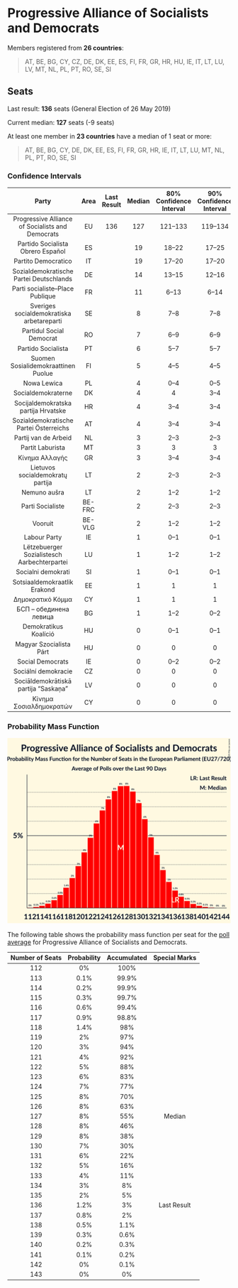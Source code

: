# Progressive Alliance of Socialists and Democrats

Members registered from **26 countries**:

> AT, BE, BG, CY, CZ, DE, DK, EE, ES, FI, FR, GR, HR, HU, IE, IT, LT, LU, LV, MT, NL, PL, PT, RO, SE, SI

## Seats

Last result: **136** seats (General Election of 26 May 2019)

Current median: **127** seats (-9 seats)

At least one member in **23 countries** have a median of 1 seat or more:

> AT, BE, BG, CY, DE, DK, EE, ES, FI, FR, GR, HR, IE, IT, LT, LU, MT, NL, PL, PT, RO, SE, SI

### Confidence Intervals

| Party | Area | Last Result | Median | 80% Confidence Interval | 90% Confidence Interval | 95% Confidence Interval | 99% Confidence Interval |
|:-----:|:----:|:-----------:|:------:|:-----------------------:|:-----------------------:|:-----------------------:|:-----------------------:|
| Progressive Alliance of Socialists and Democrats | EU | 136 | 127 | 121–133 | 119–134 | 118–136 | 115–139 |
| Partido Socialista Obrero Español | ES | | 19 | 18–22 | 17–25 | 17–25 | 16–26 |
| Partito Democratico | IT | | 19 | 17–20 | 17–20 | 16–21 | 16–22 |
| Sozialdemokratische Partei Deutschlands | DE | | 14 | 13–15 | 12–16 | 12–16 | 11–17 |
| Parti socialiste–Place Publique | FR | | 11 | 6–13 | 6–14 | 6–14 | 6–15 |
| Sveriges socialdemokratiska arbetareparti | SE | | 8 | 7–8 | 7–8 | 7–9 | 7–9 |
| Partidul Social Democrat | RO | | 7 | 6–9 | 6–9 | 6–9 | 6–10 |
| Partido Socialista | PT | | 6 | 5–7 | 5–7 | 5–7 | 5–7 |
| Suomen Sosialidemokraattinen Puolue | FI | | 5 | 4–5 | 4–5 | 4–5 | 4–5 |
| Nowa Lewica | PL | | 4 | 0–4 | 0–5 | 0–5 | 0–5 |
| Socialdemokraterne | DK | | 4 | 4 | 3–4 | 3–5 | 3–5 |
| Socijaldemokratska partija Hrvatske | HR | | 4 | 3–4 | 3–4 | 3–4 | 3–4 |
| Sozialdemokratische Partei Österreichs | AT | | 4 | 3–4 | 3–4 | 3–5 | 3–5 |
| Partij van de Arbeid | NL | | 3 | 2–3 | 2–3 | 2–4 | 2–4 |
| Partit Laburista | MT | | 3 | 3 | 3 | 3 | 3 |
| Κίνημα Αλλαγής | GR | | 3 | 3–4 | 3–4 | 3–4 | 2–4 |
| Lietuvos socialdemokratų partija | LT | | 2 | 2–3 | 2–3 | 2–3 | 2–3 |
| Nemuno aušra | LT | | 2 | 1–2 | 1–2 | 1–2 | 1–2 |
| Parti Socialiste | BE-FRC | | 2 | 2–3 | 2–3 | 2–3 | 2–3 |
| Vooruit | BE-VLG | | 2 | 1–2 | 1–2 | 1–2 | 1–2 |
| Labour Party | IE | | 1 | 0–1 | 0–1 | 0–1 | 0–2 |
| Lëtzebuerger Sozialistesch Aarbechterpartei | LU | | 1 | 1–2 | 1–2 | 1–2 | 1–2 |
| Socialni demokrati | SI | | 1 | 0–1 | 0–1 | 0–1 | 0–2 |
| Sotsiaaldemokraatlik Erakond | EE | | 1 | 1 | 1 | 1 | 1–2 |
| Δημοκρατικό Κόμμα | CY | | 1 | 1 | 1 | 1 | 0–1 |
| БСП – обединена левица | BG | | 1 | 1–2 | 0–2 | 0–2 | 0–2 |
| Demokratikus Koalíció | HU | | 0 | 0–1 | 0–1 | 0–1 | 0–2 |
| Magyar Szocialista Párt | HU | | 0 | 0 | 0 | 0 | 0 |
| Social Democrats | IE | | 0 | 0–2 | 0–2 | 0–2 | 0–2 |
| Sociální demokracie | CZ | | 0 | 0 | 0 | 0 | 0 |
| Sociāldemokrātiskā partija “Saskaņa” | LV | | 0 | 0 | 0 | 0 | 0–1 |
| Κίνημα Σοσιαλδημοκρατών | CY | | 0 | 0 | 0 | 0 | 0–1 |

### Probability Mass Function

![Graph with seats probability mass function not yet produced](average-2025-10-31-seats-pmf-progressiveallianceofsocialistsanddemocrats.png "Seats Probability Mass Function")

The following table shows the probability mass function per seat for the [poll average](average-2025-10-31.html) for Progressive Alliance of Socialists and Democrats.

| Number of Seats | Probability | Accumulated | Special Marks |
|:---------------:|:-----------:|:-----------:|:-------------:|
| 112 | 0% | 100% |  |
| 113 | 0.1% | 99.9% |  |
| 114 | 0.2% | 99.9% |  |
| 115 | 0.3% | 99.7% |  |
| 116 | 0.6% | 99.4% |  |
| 117 | 0.9% | 98.8% |  |
| 118 | 1.4% | 98% |  |
| 119 | 2% | 97% |  |
| 120 | 3% | 94% |  |
| 121 | 4% | 92% |  |
| 122 | 5% | 88% |  |
| 123 | 6% | 83% |  |
| 124 | 7% | 77% |  |
| 125 | 8% | 70% |  |
| 126 | 8% | 63% |  |
| 127 | 8% | 55% | Median |
| 128 | 8% | 46% |  |
| 129 | 8% | 38% |  |
| 130 | 7% | 30% |  |
| 131 | 6% | 22% |  |
| 132 | 5% | 16% |  |
| 133 | 4% | 11% |  |
| 134 | 3% | 8% |  |
| 135 | 2% | 5% |  |
| 136 | 1.2% | 3% | Last Result |
| 137 | 0.8% | 2% |  |
| 138 | 0.5% | 1.1% |  |
| 139 | 0.3% | 0.6% |  |
| 140 | 0.2% | 0.3% |  |
| 141 | 0.1% | 0.2% |  |
| 142 | 0% | 0.1% |  |
| 143 | 0% | 0% |  |


